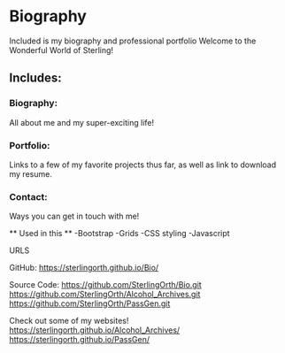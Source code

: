 # Biography
Included is my biography and professional portfolio
Welcome to the Wonderful World of Sterling!

## Includes:

### Biography:
All about me and my super-exciting life!

### Portfolio:
Links to a few of my favorite projects thus far, as well as link to download my resume.

### Contact:
Ways you can get in touch with me!

** Used in this **
-Bootstrap
-Grids
-CSS styling
-Javascript

URLS

GitHub:
https://sterlingorth.github.io/Bio/

Source Code:
https://github.com/SterlingOrth/Bio.git
https://github.com/SterlingOrth/Alcohol_Archives.git
https://github.com/SterlingOrth/PassGen.git

Check out some of my websites!
https://sterlingorth.github.io/Alcohol_Archives/
https://sterlingorth.github.io/PassGen/
